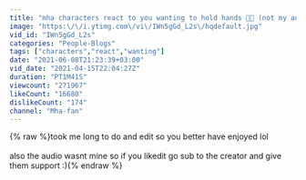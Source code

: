 ```yaml
---
title: "mha characters react to you wanting to hold hands 🥰🥰 (not my audio read description for more)"
image: "https:\/\/i.ytimg.com\/vi\/IWn5gGd_L2s\/hqdefault.jpg"
vid_id: "IWn5gGd_L2s"
categories: "People-Blogs"
tags: ["characters","react","wanting"]
date: "2021-06-08T21:23:39+03:00"
vid_date: "2021-04-15T22:04:27Z"
duration: "PT1M41S"
viewcount: "271967"
likeCount: "16680"
dislikeCount: "174"
channel: "Mha-fan"
---
```

{% raw %}took me long to do and edit so you better have enjoyed lol <br /><br />also the audio wasnt mine so if you likedit go sub to the creator and give them support :){% endraw %}
